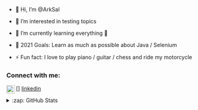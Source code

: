 - 👋 Hi, I’m @ArkSal

- 👀 I’m interested in testing topics
- 🌱 I’m currently learning everything 🤣
- 🥅 2021 Goals: Learn as much as possible about Java / Selenium
- ⚡ Fun fact: I love to play piano / guitar / chess and ride my motorcycle


### Connect with me:
[<img align="left" alt="LinkedIn" width="22px" src="https://cdn.jsdelivr.net/npm/simple-icons@v3/icons/linkedin.svg" />] [linkedin]




<!---
ArkSal/ArkSal is a ✨ special ✨ repository because its `README.md` (this file) appears on your GitHub profile.
You can click the Preview link to take a look at your changes.
--->


<details>
  <summary>:zap: GitHub Stats</summary>

  <img align="left" alt="codeSTACKr's GitHub Stats" src="https://github-readme-stats.codestackr.vercel.app/api?username=codeSTACKr&show_icons=true&hide_border=true" />

</details>

[linkedin]: https://www.linkedin.com/in/arkadiusz-salega
